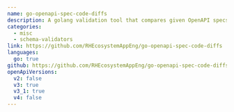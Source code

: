 ```yaml
---
name: go-openapi-spec-code-diffs
description: A golang validation tool that compares given OpenAPI specs (e.g. openapi.yaml) vis-a-vis routes (e.g. /api/v1/customer/:id) defined in golang source code and reports differences. This is useful in scenarios where you want to keep the OpenAPI specs and Code in synch.
categories:
  - misc
  - schema-validators
link: https://github.com/RHEcosystemAppEng/go-openapi-spec-code-diffs
languages:
  go: true
github: https://github.com/RHEcosystemAppEng/go-openapi-spec-code-diffs
openApiVersions:
  v2: false
  v3: true
  v3_1: true
  v4: false
---
```

